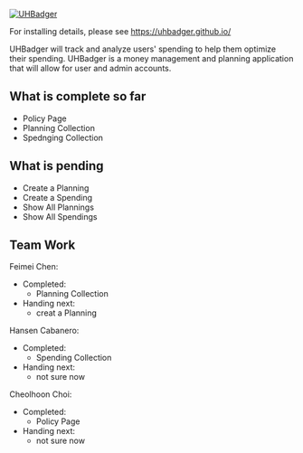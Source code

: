 [![UHBadger](https://github.com/UHBadger/UHBadger/actions/workflows/ci.yml/badge.svg)](https://github.com/UHBadger/UHBadger/actions/workflows/ci.yml)

For installing details, please see https://uhbadger.github.io/

UHBadger will track and analyze users' spending to help them optimize their spending. UHBadger is a money management and planning application that will allow for user and admin accounts. 


## What is complete so far
* Policy Page
* Planning Collection 
* Spednging Collection 

## What is pending
* Create a Planning 
* Create a Spending 
* Show All Plannings
* Show All Spendings 

## Team Work
Feimei Chen:
 - Completed:
   - Planning Collection 
 - Handing next:
   - creat a Planning 
   
 Hansen Cabanero:
  - Completed:
    - Spending Collection 
  - Handing next:
    - not sure now
    
 Cheolhoon Choi:
  - Completed:
    - Policy Page 
  - Handing next:
    - not sure now


